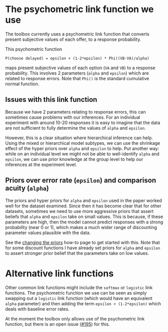 # The psychometric link function we use

The toolbox currently uses a psychometric link function that converts present subjective values of each offer, to a response probability.

This psychometric function

    P(choose delayed) = epsilon + (1-2*epsilon) * Phi((VB-VA)/alpha)

maps present subjective values of each option (`VA` and `VB`) to a response probability. This involves 2 parameters (`alpha` and `epsilon`) which are related to response errors. Note that `Phi()` is the standard cumulative normal function.

## Issues with this link function
Because we have 2 parameters relating to response errors, this can sometimes cause problems with our inferences. For an individual experiment with around 10-20 responses it is easy to imagine that the data are not sufficient to fully determine the values of `alpha` and `epsilon`.

However, this is a clear situation where hierarchical inference can help. Using the mixed or hierarchical model subtypes, we can use the shrinkage effect of the hyper priors over `alpha` and `epsilon` to help. Put another way: while on an individual level we might not be able to well-identify `alpha` and `epsilon`, we can use prior knowledge at the group level to help our inferences at the experiment level.

## Priors over error rate (`epsilon`) and comparison acuity (`alpha`)
The priors and hyper priors for `alpha` and `epsilon` used in the paper worked well for the dataset examined. Since then it has become clear that for other datasets, sometimes we need to use more aggressive priors that assert beliefs that `alpha` and `epsilon` take on small values. This is because, if these parameters are high, then the model cannot predict responses with a strong probability (near 0 or 1), which makes a much wider range of discounting parameter values plausible with the data.

See the [changing the priors](https://drbenvincent.github.io/delay-discounting-analysis/howto/change_priors.html) how-to page to get started with this. Note that for some discount functions I have already set priors for `alpha` and `epsilon` to assert stronger prior belief that the parameters take on low values.

# Alternative link functions
Other common link functions might include the `softmax` or `logistic` link functions. The psychometric function we use can be seen as simply swapping out a `logistic` link function (which would have an equivalent `alpha` parameter) and then adding the term `epsilon + (1-2*epsilon)` which deals with baseline error rates.

At the moment the toolbox only allows use of the psychometric link function, but there is an open issue ([#195](https://github.com/drbenvincent/delay-discounting-analysis/issues/195)) for this.
